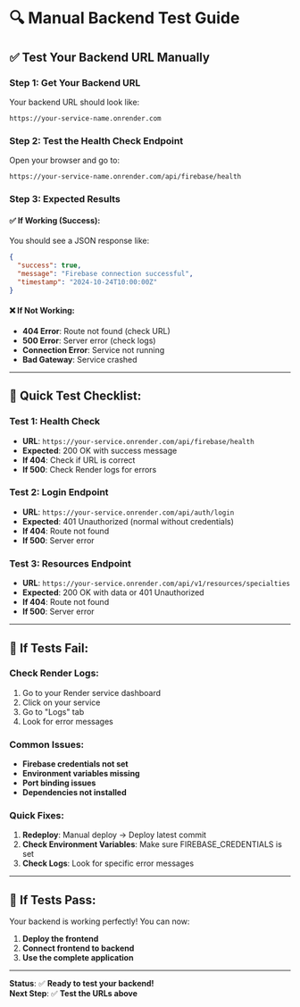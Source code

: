 # 🔍 Manual Backend Test Guide

## ✅ **Test Your Backend URL Manually**

### **Step 1: Get Your Backend URL**
Your backend URL should look like:
```
https://your-service-name.onrender.com
```

### **Step 2: Test the Health Check Endpoint**
Open your browser and go to:
```
https://your-service-name.onrender.com/api/firebase/health
```

### **Step 3: Expected Results**

#### **✅ If Working (Success):**
You should see a JSON response like:
```json
{
  "success": true,
  "message": "Firebase connection successful",
  "timestamp": "2024-10-24T10:00:00Z"
}
```

#### **❌ If Not Working:**
- **404 Error**: Route not found (check URL)
- **500 Error**: Server error (check logs)
- **Connection Error**: Service not running
- **Bad Gateway**: Service crashed

---

## 🎯 **Quick Test Checklist:**

### **Test 1: Health Check**
- **URL**: `https://your-service.onrender.com/api/firebase/health`
- **Expected**: 200 OK with success message
- **If 404**: Check if URL is correct
- **If 500**: Check Render logs for errors

### **Test 2: Login Endpoint**
- **URL**: `https://your-service.onrender.com/api/auth/login`
- **Expected**: 401 Unauthorized (normal without credentials)
- **If 404**: Route not found
- **If 500**: Server error

### **Test 3: Resources Endpoint**
- **URL**: `https://your-service.onrender.com/api/v1/resources/specialties`
- **Expected**: 200 OK with data or 401 Unauthorized
- **If 404**: Route not found
- **If 500**: Server error

---

## 🔧 **If Tests Fail:**

### **Check Render Logs:**
1. Go to your Render service dashboard
2. Click on your service
3. Go to "Logs" tab
4. Look for error messages

### **Common Issues:**
- **Firebase credentials not set**
- **Environment variables missing**
- **Port binding issues**
- **Dependencies not installed**

### **Quick Fixes:**
1. **Redeploy**: Manual deploy → Deploy latest commit
2. **Check Environment Variables**: Make sure FIREBASE_CREDENTIALS is set
3. **Check Logs**: Look for specific error messages

---

## 🎉 **If Tests Pass:**

Your backend is working perfectly! You can now:
1. **Deploy the frontend**
2. **Connect frontend to backend**
3. **Use the complete application**

---

**Status**: ✅ **Ready to test your backend!**  
**Next Step**: ✅ **Test the URLs above**
